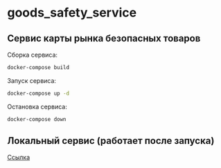 # goods_safety_service

## Сервис карты рынка безопасных товаров


Сборка сервиса:

```bash
docker-compose build
```

Запуск сервиса:

```bash
docker-compose up -d
```

Остановка сервиса:

```bash
docker-compose down
```

## Локальный сервис (работает после запуска)
[Ссылка](http://localhost:8000/)